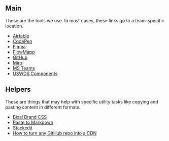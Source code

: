 
## Main

These are the tools we use. In most cases, these links go to a team-specific location.

* [Airtable](https://airtable.com/)
* [CodePen](https://codepen.io/collection/ArEbOV)
* [Figma](https://www.figma.com/files/team/961696407608813061/Rapid-Response)
* [FlowMapp](https://www.flowmapp.com/)
* [GitHub](https://github.com/orgs/Bixal/teams/rapid-response)
* [Miro](https://miro.com/app/dashboard/)
* [MS Teams](https://teams.microsoft.com/l/channel/19%3a77ec86303ac94e3d93b4db442ca92cfe%40thread.tacv2/General?groupId=2f7894d8-c0f7-48a4-8790-bd83d7ae56a6&tenantId=31448150-d5ea-4e0e-bf63-51be057306d3)
* [USWDS Components](https://designsystem.digital.gov/components/overview/)

## Helpers

These are things that may help with specific utility tasks like copying and pasting content in different formats.

* [Bixal Brand CSS](https://github.com/Bixal/brand-css)
* [Paste to Markdown](https://euangoddard.github.io/clipboard2markdown/)
* [Stackedit](https://stackedit.io/)
* [How to turn any GitHub repo into a CDN](https://gomakethings.com/how-to-turn-any-github-repo-into-a-cdn/)